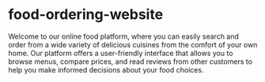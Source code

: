 # food-ordering-website
Welcome to our online food platform, where you can easily search and order from a wide variety of delicious cuisines from the comfort of your own home. Our platform offers a user-friendly interface that allows you to browse menus, compare prices, and read reviews from other customers to help you make informed decisions about your food choices.
